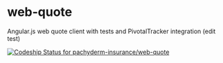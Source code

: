 web-quote
=========

Angular.js web quote client with tests and PivotalTracker integration (edit test)

[ ![Codeship Status for pachyderm-insurance/web-quote](https://codeship.com/projects/f5e88ba0-5efe-0132-2efc-3643fcd47fc7/status?branch=dev)](https://codeship.com/projects/51482)
